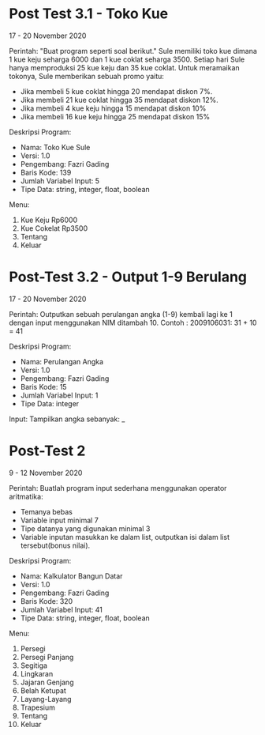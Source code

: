 # Post Test 3.1 - Toko Kue
17 - 20 November 2020

Perintah:
"Buat program seperti soal berikut."
Sule memiliki toko kue dimana 1 kue keju seharga 6000 dan 1 kue coklat seharga 3500.
Setiap hari Sule hanya memproduksi 25 kue keju dan 35 kue coklat. 
Untuk meramaikan tokonya, Sule memberikan sebuah promo yaitu:
- Jika membeli 5 kue coklat hingga 20 mendapat diskon 7%.
- Jika membeli 21 kue coklat hingga 35 mendapat diskon 12%.
- Jika membeli 4 kue keju hingga 15 mendapat diskon 10%
- Jika membeli 16 kue keju hingga 25 mendapat diskon 15%

Deskripsi Program:
- Nama: Toko Kue Sule
- Versi: 1.0
- Pengembang: Fazri Gading
- Baris Kode: 139
- Jumlah Variabel Input: 5
- Tipe Data: string, integer, float, boolean

Menu:
1. Kue Keju     Rp6000
2. Kue Cokelat  Rp3500
9. Tentang
0. Keluar

# Post-Test 3.2 - Output 1-9 Berulang
17 - 20 November 2020

Perintah:
Outputkan sebuah perulangan angka (1-9) kembali lagi ke 1 dengan input menggunakan NIM ditambah 10. 
Contoh : 2009106031: 31 + 10 = 41

Deskripsi Program:
- Nama: Perulangan Angka
- Versi: 1.0
- Pengembang: Fazri Gading
- Baris Kode: 15
- Jumlah Variabel Input: 1
- Tipe Data: integer

Input:
Tampilkan angka sebanyak: _

# Post-Test 2
9 - 12 November 2020 

Perintah:
Buatlah program input sederhana menggunakan operator aritmatika:
- Temanya bebas 
- Variable input minimal 7
- Tipe datanya yang digunakan minimal 3 
- Variable inputan masukkan ke dalam list, outputkan isi dalam list tersebut(bonus nilai).

Deskripsi Program:
- Nama: Kalkulator Bangun Datar
- Versi: 1.0
- Pengembang: Fazri Gading
- Baris Kode: 320
- Jumlah Variabel Input: 41
- Tipe Data: string, integer, float, boolean

Menu:
1. Persegi
2. Persegi Panjang
3. Segitiga
4. Lingkaran
5. Jajaran Genjang
6. Belah Ketupat
7. Layang-Layang
8. Trapesium
9. Tentang
0. Keluar
